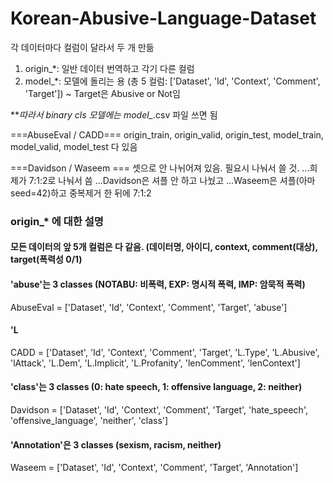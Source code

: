 # Korean-Abusive-Language-Dataset

각 데이터마다 컬럼이 달라서 두 개 만듦
1. origin_*: 일반 데이터 번역하고 각기 다른 컬럼
2. model_*: 모델에 돌리는 용 (총 5 컬럼: ['Dataset', 'Id', 'Context', 'Comment', 'Target']) ~ Target은 Abusive or Not임

***따라서 binary cls 모델에는 model_*.csv 파일 쓰면 됨

===AbuseEval / CADD===
origin_train, origin_valid, origin_test, model_train, model_valid, model_test
다 있음

===Davidson / Waseem ===
셋으로 안 나뉘어져 있음. 필요시 나눠서 쓸 것.
...희제가 7:1:2로 나눠서 씀
...Davidson은 셔플 안 하고 나눴고
...Waseem은 셔플(아마 seed=42)하고 중복제거 한 뒤에 7:1:2


### origin_* 에 대한 설명
#### 모든 데이터의 앞 5개 컬럼은 다 같음. (데이터명, 아이디, context, comment(대상), target(폭력성 0/1)

#### 'abuse'는 3 classes (NOTABU: 비폭력, EXP: 명시적 폭력, IMP: 암묵적 폭력)
AbuseEval = ['Dataset', 'Id', 'Context', 'Comment', 'Target', 'abuse']

#### 'L
CADD = ['Dataset', 'Id', 'Context', 'Comment', 'Target', 'L.Type', 'L.Abusive', 'lAttack', 'L.Dem', 'L.Implicit', 'L.Profanity', 'lenComment', 'lenContext']

#### 'class'는 3 classes (0: hate speech, 1: offensive language, 2: neither)
Davidson = ['Dataset', 'Id', 'Context', 'Comment', 'Target', 'hate_speech', 'offensive_language', 'neither', 'class']

#### 'Annotation'은 3 classes (sexism, racism, neither)
Waseem = ['Dataset', 'Id', 'Context', 'Comment', 'Target', 'Annotation']

